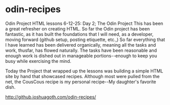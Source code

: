 # odin-recipes
Odin Project HTML lessons
6-12-25: Day 2; The Odin Project
This has been a great refresher on creating HTML. So far the Odin project has been fantastic, as it has built the foundations that I will need, as a developer, moving forward (github setup, posting etiquette, etc.,)
So far everything that I have learned has been delivered organically, meaning all the tasks and work, thusfar, has flowed naturally. The tasks have been reasonable and enough work is dished out in manageable portions--enough to keep you busy while exercising the mind. 

Today the Project that wrapped up the lessons was building a simple HTML site by hand that showcased recipes. Although most were pulled from the net, the CousCous recipe is my personal recipe--My daughter's favorite dish. 

http://github.joshuagoth.com/odin-recipes/

